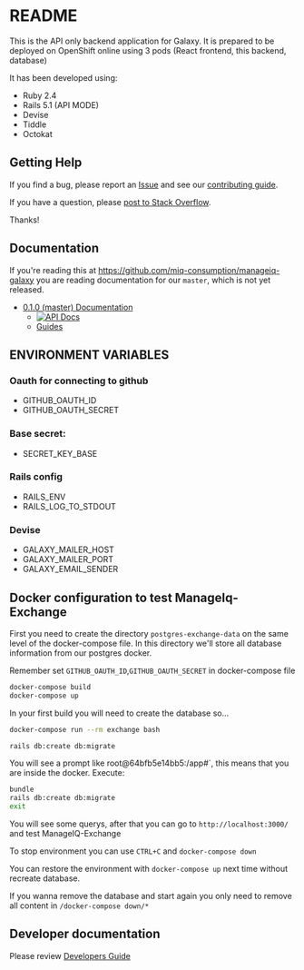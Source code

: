 # README

This is the API only backend application for Galaxy. It is prepared to be deployed on OpenShift online using 3 pods (React frontend, this backend, database)

It has been developed using:
* Ruby 2.4
* Rails 5.1 (API MODE)
* Devise
* Tiddle
* Octokat


## Getting Help

If you find a bug, please report an [Issue](https://github.com/miq-consumption/manageiq-galaxy/issues/new)
and see our [contributing guide](CONTRIBUTING.md).

If you have a question, please [post to Stack Overflow](https://stackoverflow.com/questions/tagged/manageiq-galaxy).


Thanks!

## Documentation

If you're reading this at https://github.com/miq-consumption/manageiq-galaxy you are
reading documentation for our `master`, which is not yet released.

- [0.1.0 (master) Documentation](https://github.com/miq-consumption/manageiq-galaxy/tree/master)
  - [![API Docs](http://img.shields.io/badge/yard-docs-blue.svg)](http://www.rubydoc.info/github/miq-consumption/manageiq-galaxy/master)
  - [Guides](docs)
## ENVIRONMENT VARIABLES

### Oauth for connecting to github
- GITHUB_OAUTH_ID
- GITHUB_OAUTH_SECRET

### Base secret:

- SECRET_KEY_BASE

### Rails config

- RAILS_ENV
- RAILS_LOG_TO_STDOUT

### Devise
- GALAXY_MAILER_HOST
- GALAXY_MAILER_PORT
- GALAXY_EMAIL_SENDER

## Docker configuration to test ManageIq-Exchange

First you need to create the directory ``postgres-exchange-data``  on the same level of the docker-compose file. In this directory we'll store all database information from our postgres docker.

Remember set `GITHUB_OAUTH_ID`,`GITHUB_OAUTH_SECRET` in docker-compose file

```bash
docker-compose build
docker-compose up
```

In your first build you will need to create the database so...
```bash
docker-compose run --rm exchange bash

rails db:create db:migrate
```

You will see a prompt like root@64bfb5e14bb5:/app#`, this means that you are inside the docker. Execute:
```bash
bundle
rails db:create db:migrate
exit
```
You will see some querys, after that you can go to `http://localhost:3000/` and test ManageIQ-Exchange

To stop environment you can use `CTRL+C` and `docker-compose down`

You can restore the environment with `docker-compose up` next time without recreate database.

If you wanna remove the database and start again you only need to remove all content in `/docker-compose down/*`

## Developer documentation
Please review [Developers Guide](Developers.md)


